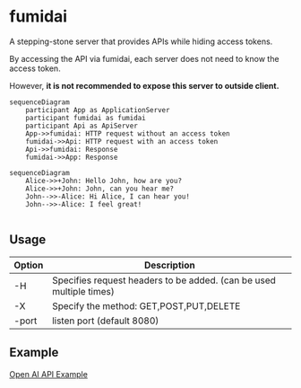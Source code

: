 # fumidai

A stepping-stone server that provides APIs while hiding access tokens.

By accessing the API via fumidai, each server does not need to know the access token.

However, **it is not recommended to expose this server to outside client.**

```mermaid
sequenceDiagram
    participant App as ApplicationServer
    participant fumidai as fumidai
    participant Api as ApiServer
    App->>fumidai: HTTP request without an access token
    fumidai->>Api: HTTP request with an access token
    Api->>fumidai: Response
    fumidai->>App: Response
```  

```mermaid:
sequenceDiagram
    Alice->>+John: Hello John, how are you?
    Alice->>+John: John, can you hear me?
    John-->>-Alice: Hi Alice, I can hear you!
    John-->>-Alice: I feel great!


```

## Usage

|  Option  |  Description  |
| ---- | ---- |
|  -H  |  Specifies request headers to be added. (can be used multiple times) |
|  -X  |  Specify the method: GET,POST,PUT,DELETE  |
|  -port  |  listen port (default 8080) |



## Example

[Open AI API Example](https://github.com/kurehajime/fumidai/tree/main/sample/openai)
